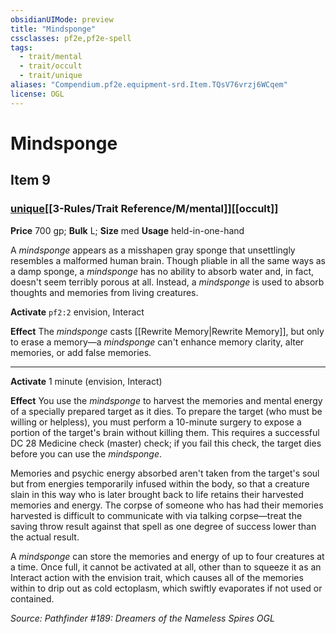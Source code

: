 ```yaml
---
obsidianUIMode: preview
title: "Mindsponge"
cssclasses: pf2e,pf2e-spell
tags:
  - trait/mental
  - trait/occult
  - trait/unique
aliases: "Compendium.pf2e.equipment-srd.Item.TQsV76vrzj6WCqem"
license: OGL
---
```

# Mindsponge
## Item 9
### [unique](unique.md "Unique Rarity Trait")[[3-Rules/Trait Reference/M/mental]][[occult]]


**Price** 700 gp; 
**Bulk** L; **Size** med
**Usage** held-in-one-hand

A _mindsponge_ appears as a misshapen gray sponge that unsettlingly resembles a malformed human brain. Though pliable in all the same ways as a damp sponge, a _mindsponge_ has no ability to absorb water and, in fact, doesn't seem terribly porous at all. Instead, a _mindsponge_ is used to absorb thoughts and memories from living creatures.

**Activate** `pf2:2` envision, Interact

**Effect** The _mindsponge_ casts [[Rewrite Memory|Rewrite Memory]], but only to erase a memory—a _mindsponge_ can't enhance memory clarity, alter memories, or add false memories.

* * *

**Activate** 1 minute (envision, Interact)

**Effect** You use the _mindsponge_ to harvest the memories and mental energy of a specially prepared target as it dies. To prepare the target (who must be willing or helpless), you must perform a 10-minute surgery to expose a portion of the target's brain without killing them. This requires a successful DC 28 Medicine check (master) check; if you fail this check, the target dies before you can use the _mindsponge_.

Memories and psychic energy absorbed aren't taken from the target's soul but from energies temporarily infused within the body, so that a creature slain in this way who is later brought back to life retains their harvested memories and energy. The corpse of someone who has had their memories harvested is difficult to communicate with via talking corpse—treat the saving throw result against that spell as one degree of success lower than the actual result.

A _mindsponge_ can store the memories and energy of up to four creatures at a time. Once full, it cannot be activated at all, other than to squeeze it as an Interact action with the envision trait, which causes all of the memories within to drip out as cold ectoplasm, which swiftly evaporates if not used or contained.

*Source: Pathfinder #189: Dreamers of the Nameless Spires*
*OGL*